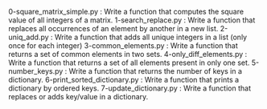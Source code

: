 0-square_matrix_simple.py : Write a function that computes the square value of all integers of a matrix.
1-search_replace.py : Write a function that replaces all occurrences of an element by another in a new list.
2-uniq_add.py : Write a function that adds all unique integers in a list (only once for each integer)
3-common_elements.py : Write a function that returns a set of common elements in two sets.
4-only_diff_elements.py : Write a function that returns a set of all elements present in only one set.
5-number_keys.py : Write a function that returns the number of keys in a dictionary.
6-print_sorted_dictionary.py : Write a function that prints a dictionary by ordered keys.
7-update_dictionary.py : Write a function that replaces or adds key/value in a dictionary.
